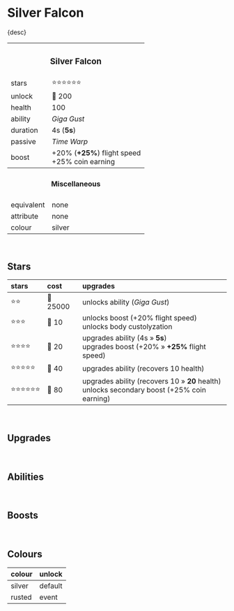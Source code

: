 # Silver Falcon

{desc}


<table>
  <tr>
    <th colspan="2"> <h3> Silver Falcon </h3> </th>
  </tr>
  <tr>
    <td> stars </td>
    <td> ⭐⭐⭐⭐⭐⭐ </td>
  </tr>
  <tr>
    <td> unlock </td>
    <td> 🔹 200 </td>
  </tr>
  <tr>
    <td> health </td>
    <td> 100 </td>
  </tr>
  <tr>
    <td> ability </td>
    <td> <em> Giga Gust </em> </td>
  </tr>
  <tr>
    <td> duration </td>
    <td> 4s (<b>5s</b>) </td>
  </tr>
  <tr>
    <td> passive </td>
    <td> <em> Time Warp </em> </td>
  </tr>
  <tr>
    <td> boost </td>
    <td> +20% (<b>+25%</b>) flight speed <br> +25% coin earning </td>
  </tr>
  <tr>
    <th colspan="2"> <h4> Miscellaneous </h4> </th>
  </tr>
  <tr>
    <td> equivalent </td>
    <td> none </td>
  </tr>
  <tr>
    <td> attribute </td>
    <td> none </td>
  </tr>
  <tr>
    <td> colour </td>
    <td> silver </td>
  </tr>
</table>


<br>


## Stars

| stars | cost | upgrades |
| :---- | :--- | :------- |
| ⭐⭐ | 🔸 25000 | unlocks ability (*Giga Gust*) |
| ⭐⭐⭐ | 🔹 10 | unlocks boost (+20% flight speed) <br> unlocks body custolyzation |
| ⭐⭐⭐⭐ | 🔹 20 | upgrades ability (4s » **5s**) <br> upgrades boost (+20% » **+25%** flight speed) |
| ⭐⭐⭐⭐⭐ | 🔹 40 | upgrades ability (recovers 10 health) |
| ⭐⭐⭐⭐⭐⭐ | 🔹 80 | upgrades ability (recovers 10 » **20** health) <br> unlocks secondary boost (+25% coin earning) |


<br>


## Upgrades


<br>


## Abilities


<br>


## Boosts


<br>


## Colours

| colour | unlock |
| :----- | :----- |
| silver | default |
| rusted | event |
